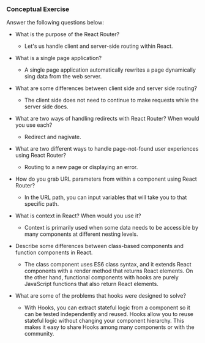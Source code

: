 ### Conceptual Exercise

Answer the following questions below:

- What is the purpose of the React Router?
  - Let's us handle client and server-side routing within React.

- What is a single page application?
  - A single page application automatically rewrites a page dynamically sing data from the web server.

- What are some differences between client side and server side routing?
  - The client side does not need to continue to make requests while the server side does.

- What are two ways of handling redirects with React Router? When would you use each?
  - Redirect and nagivate.

- What are two different ways to handle page-not-found user experiences using React Router? 
  - Routing to a new page or displaying an error. 

- How do you grab URL parameters from within a component using React Router?
  - In the URL path, you can input variables that will take you to that specific path.

- What is context in React? When would you use it?
  - Context is primarily used when some data needs to be accessible by many components at different nesting levels.

- Describe some differences between class-based components and function
  components in React.
  - The class component uses ES6 class syntax, and it extends React components with a render method that returns React elements. On the other hand, functional components with hooks are purely JavaScript functions that also return React elements. 

- What are some of the problems that hooks were designed to solve?
  - With Hooks, you can extract stateful logic from a component so it can be tested independently and reused. Hooks allow you to reuse stateful logic without changing your component hierarchy. This makes it easy to share Hooks among many components or with the community.